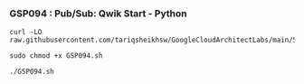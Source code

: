 ### GSP094 :  Pub/Sub: Qwik Start - Python 

```
curl -LO  raw.githubusercontent.com/tariqsheikhsw/GoogleCloudArchitectLabs/main/Solutions/GSP094.sh

sudo chmod +x GSP094.sh

./GSP094.sh
```
